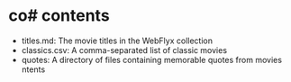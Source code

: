 # co# contents

* titles.md: The movie titles in the WebFlyx collection
* classics.csv: A comma-separated list of classic movies
* quotes: A directory of files containing memorable quotes from movies
ntents

